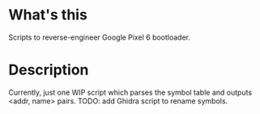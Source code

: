 # What's this
Scripts to reverse-engineer Google Pixel 6 bootloader.

# Description
Currently, just one WIP script which parses the symbol table and outputs
<addr, name> pairs. TODO: add Ghidra script to rename symbols.
